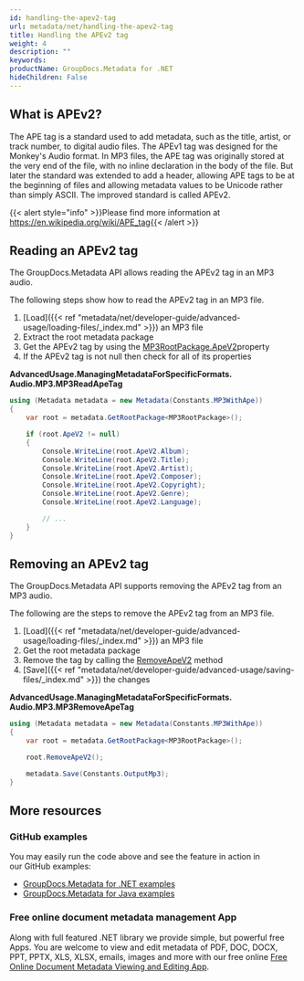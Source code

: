 ```yaml
---
id: handling-the-apev2-tag
url: metadata/net/handling-the-apev2-tag
title: Handling the APEv2 tag
weight: 4
description: ""
keywords: 
productName: GroupDocs.Metadata for .NET
hideChildren: False
---
```

## What is APEv2?

The APE tag is a standard used to add metadata, such as the title, artist, or track number, to digital audio files. The APEv1 tag was designed for the Monkey's Audio format. In MP3 files, the APE tag was originally stored at the very end of the file, with no inline declaration in the body of the file. But later the standard was extended to add a header, allowing APE tags to be at the beginning of files and allowing metadata values to be Unicode rather than simply ASCII. The improved standard is called APEv2. 

{{< alert style="info" >}}Please find more information at https://en.wikipedia.org/wiki/APE_tag{{< /alert >}}

## Reading an APEv2 tag

The GroupDocs.Metadata API allows reading the APEv2 tag in an MP3 audio.

The following steps show how to read the APEv2 tag in an MP3 file.

1.  [Load]({{< ref "metadata/net/developer-guide/advanced-usage/loading-files/_index.md" >}}) an MP3 file
2.  Extract the root metadata package
3.  Get the APEv2 tag by using the [MP3RootPackage.ApeV2](https://apireference.groupdocs.com/net/metadata/groupdocs.metadata.formats.audio/mp3rootpackage/properties/apev2)property
4.  If the APEv2 tag is not null then check for all of its properties

**AdvancedUsage.ManagingMetadataForSpecificFormats.<WBR>Audio.MP3.MP3ReadApeTag**

```csharp
using (Metadata metadata = new Metadata(Constants.MP3WithApe))
{
	var root = metadata.GetRootPackage<MP3RootPackage>();

	if (root.ApeV2 != null)
	{
		Console.WriteLine(root.ApeV2.Album);
		Console.WriteLine(root.ApeV2.Title);
		Console.WriteLine(root.ApeV2.Artist);
		Console.WriteLine(root.ApeV2.Composer);
		Console.WriteLine(root.ApeV2.Copyright);
		Console.WriteLine(root.ApeV2.Genre);
		Console.WriteLine(root.ApeV2.Language);

		// ...
	}
}
```

## Removing an APEv2 tag

The GroupDocs.Metadata API supports removing the APEv2 tag from an MP3 audio.

The following are the steps to remove the APEv2 tag from an MP3 file.

1.  [Load]({{< ref "metadata/net/developer-guide/advanced-usage/loading-files/_index.md" >}}) an MP3 file
2.  Get the root metadata package
3.  Remove the tag by calling the [RemoveApeV2](https://apireference.groupdocs.com/net/metadata/groupdocs.metadata.formats.audio/mp3rootpackage/methods/removeapev2) method
4.  [Save]({{< ref "metadata/net/developer-guide/advanced-usage/saving-files/_index.md" >}}) the changes

**AdvancedUsage.ManagingMetadataForSpecificFormats.<WBR>Audio.MP3.MP3RemoveApeTag**

```csharp
using (Metadata metadata = new Metadata(Constants.MP3WithApe))
{
	var root = metadata.GetRootPackage<MP3RootPackage>();

	root.RemoveApeV2();

	metadata.Save(Constants.OutputMp3);
}
```

## More resources
### GitHub examples
You may easily run the code above and see the feature in action in our GitHub examples:
*   [GroupDocs.Metadata for .NET examples](https://github.com/groupdocs-metadata/GroupDocs.Metadata-for-.NET)    
*   [GroupDocs.Metadata for Java examples](https://github.com/groupdocs-metadata/GroupDocs.Metadata-for-Java)    

### Free online document metadata management App
Along with full featured .NET library we provide simple, but powerful free Apps.
You are welcome to view and edit metadata of PDF, DOC, DOCX, PPT, PPTX, XLS, XLSX, emails, images and more with our free online [Free Online Document Metadata Viewing and Editing App](https://products.groupdocs.app/metadata).

